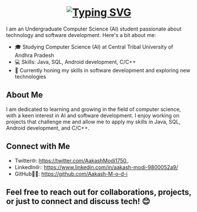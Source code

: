 <h1 align="center">
  <a href="https://git.io/typing-svg"><img src="https://readme-typing-svg.demolab.com?font=Fira+Code&weight=700&size=25&pause=1000&color=31F73F&background=FFCF9D00&center=true&vCenter=true&width=455&height=100&lines=Hello+There!+%F0%9F%91%8B;This+is+Aakash+Modi....;Nice+to+meet+you!" alt="Typing SVG"/>
  </a>
</h1>

I am an Undergraduate Computer Science (AI) student passionate about technology and software development. Here's a bit about me:

- 🎓 Studying Computer Science (AI) at Central Tribal University of Andhra Pradesh
- 💻 Skills: Java, SQL, Android development, C/C++
- 🌟 Currently honing my skills in software development and exploring new technologies

## About Me
I am dedicated to learning and growing in the field of computer science, with a keen interest in AI and software development. I enjoy working on projects that challenge me and allow me to apply my skills in Java, SQL, Android development, and C/C++. 
<!--
## Projects
- **Project 1:** Android App for [Brief Description]
- **Project 2:** Java Application for [Brief Description]
- **Project 3:** SQL Database Management System for [Brief Description]
-->

## Connect with Me
- Twitter🌐: https://twitter.com/AakashModi1750_
- LinkedIn🌐:: https://www.linkedin.com/in/aakash-modi-9800052a9/
- GitHub🐱‍💻: https://github.com/Aakash-M-o-d-i

Feel free to reach out for collaborations, projects, or just to connect and discuss tech! 😊
---

